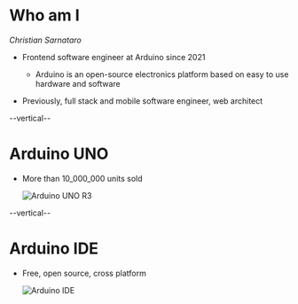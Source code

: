 # Who am I

*Christian Sarnataro*

* Frontend software engineer at Arduino since 2021
    - Arduino is an open-source electronics platform based on 
        easy to use hardware and software

* Previously, full stack and mobile software engineer, web architect 


--vertical--

# Arduino UNO 

- More than 10_000_000 units sold

    ![Arduino UNO R3](/slides/images/uno-r3-transparent.png) <!-- .element: class="h-[50vh] inline" -->

--vertical--

# Arduino IDE

- Free, open source, cross platform

    ![Arduino IDE](/slides/images/arduino_ide_big.png)
